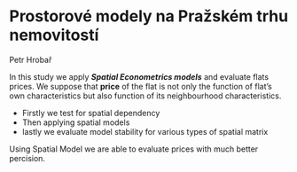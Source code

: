 Prostorové modely na Pražském trhu nemovitostí
================
Petr Hrobař

In this study we apply ***Spatial Econometrics models*** and evaluate
flats prices. We suppose that **price** of the flat is not only the
function of flat’s own characteristics but also function of its
neighbourhood characteristics.

  - Firstly we test for spatial dependency
  - Then applying spatial models
  - lastly we evaluate model stability for various types of spatial
    matrix

Using Spatial Model we are able to evaluate prices with much better
percision.
